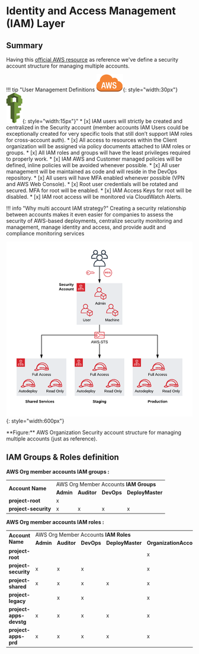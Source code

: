 # Identity and Access Management (IAM) Layer

## Summary
Having this [official AWS resource](https://d0.awsstatic.com/aws-answers/AWS_Multi_Account_Security_Strategy.pdf) 
as reference  we've define a security account structure for managing multiple accounts.

!!! tip "User Management Definitions ![aws-service](../../assets/images/icons/aws-emojipack/General_AWScloud.png){: style="width:30px"} ![aws-service](../../assets/images/icons/aws-emojipack/SecurityIdentityCompliance_IAM.png){: style="width:15px"}" 
    *   [x] IAM users will strictly be created and centralized in the Security account (member accounts IAM Users could be exceptionally created for very specific tools that still don’t support IAM roles for cross-account auth). 
    *   [x] All access to resources within the Client organization will be assigned via policy documents attached to IAM roles or groups.
    *   [x] All IAM roles and groups will have the least privileges required to properly work.
    *   [x] IAM AWS and Customer managed policies will be defined, inline policies will be avoided whenever possible.
    *   [x] All user management will be maintained as code and will reside in the DevOps repository.
    *   [x] All users will have MFA enabled whenever possible (VPN and AWS Web Console).
    *   [x] Root user credentials will be rotated and secured. MFA for root will be enabled. 
    *   [x] IAM Access Keys for root will be disabled.
    *   [x] IAM root access will be monitored via CloudWatch Alerts.

!!! info "Why multi account IAM strategy?"
    Creating a security relationship between accounts makes it even easier for companies to assess the security 
    of AWS-based deployments, centralize security monitoring and management, manage identity and access, and provide 
    audit and compliance monitoring services

![leverage-aws-iam](../../assets/images/diagrams/aws-iam.png "Leverage"){: style="width:600px"}
<figcaption>**Figure:** AWS Organization Security account structure for managing multiple accounts (just as reference).</figcaption>

## IAM Groups & Roles definition 

**AWS Org member accounts IAM groups :**

<table>
  <tr>
   <td rowspan="2" ><strong>Account Name</strong>
   </td>
   <td colspan="4" >AWS Org Member Accounts <strong>IAM Groups</strong>
   </td>
  </tr>
  <tr>
   <td><strong>Admin</strong>
   </td>
   <td><strong>Auditor</strong>
   </td>
   <td><strong>DevOps</strong>
   </td>
   <td><strong>DeployMaster</strong>
   </td>
  </tr>
  <tr>
   <td><strong>project-root</strong>
   </td>
   <td>x
   </td>
   <td>
   </td>
   <td>
   </td>
   <td>
   </td>
  </tr>
  <tr>
   <td><strong>project-security</strong>
   </td>
   <td>x
   </td>
   <td>x
   </td>
   <td>x
   </td>
   <td>x
   </td>
  </tr>
</table>

**AWS Org member accounts IAM roles :**


<table>
  <tr>
   <td rowspan="2" ><strong>Account Name</strong>
   </td>
   <td colspan="5" >AWS Org Member Accounts <strong>IAM Roles</strong>
   </td>
  </tr>
  <tr>
   <td><strong>Admin</strong>
   </td>
   <td><strong>Auditor</strong>
   </td>
   <td><strong>DevOps</strong>
   </td>
   <td><strong>DeployMaster</strong>
   </td>
   <td><strong>OrganizationAccountAccessRole</strong>
   </td>
  </tr>
  <tr>
   <td><strong>project-root</strong>
   </td>
   <td>
   </td>
   <td>
   </td>
   <td>
   </td>
   <td>
   </td>
   <td>x
   </td>
  </tr>
  <tr>
   <td><strong>project-security</strong>
   </td>
   <td>x
   </td>
   <td>x
   </td>
   <td>x
   </td>
   <td>
   </td>
   <td>x
   </td>
  </tr>
  <tr>
   <td><strong>project-shared</strong>
   </td>
   <td>x
   </td>
   <td>x
   </td>
   <td>x
   </td>
   <td>x
   </td>
   <td>x
   </td>
  </tr>
  <tr>
   <td><strong>project-legacy</strong>
   </td>
   <td>
   </td>
   <td>x
   </td>
   <td>x
   </td>
   <td>
   </td>
   <td>x
   </td>
  </tr>
  <tr>
   <td><strong>project-apps-devstg</strong>
   </td>
   <td>x
   </td>
   <td>x
   </td>
   <td>x
   </td>
   <td>x
   </td>
   <td>x
   </td>
  </tr>
  <tr>
   <td><strong>project-apps-prd</strong>
   </td>
   <td>x
   </td>
   <td>x
   </td>
   <td>x
   </td>
   <td>x
   </td>
   <td>x
   </td>
  </tr>
</table>